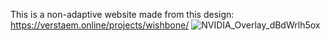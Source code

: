 This is a non-adaptive website made from this design:
https://verstaem.online/projects/wishbone/
![NVIDIA_Overlay_dBdWrlh5ox](https://github.com/user-attachments/assets/b447e21c-f7ae-4d91-acdf-17e121837437)
